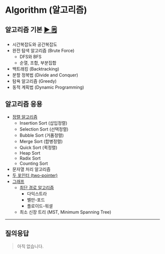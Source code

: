 # Algorithm (알고리즘)

## 알고리즘 기본 [▶︎ 🗒](basic.md)

- 시간복잡도와 공간복잡도
- 완전 탐색 알고리즘 (Brute Force)
  - DFS와 BFS
  - 순열, 조합, 부분집합
- 백트래킹 (Backtracking)
- 분할 정복법 (Divide and Conquer)
- 탐욕 알고리즘 (Greedy)
- 동적 계획법 (Dynamic Programming)

## 알고리즘 응용

- [정렬 알고리즘](sort.md)
  - Insertion Sort (삽입정렬)
  - Selection Sort (선택정렬)
  - Bubble Sort (거품정렬)
  - Merge Sort (합병정렬)
  - Quick Sort (퀵정렬)
  - Heap Sort
  - Radix Sort
  - Counting Sort
- 문자열 처리 알고리즘
- [두 포인터 (two-pointer)](two-pointer.md)
- [그래프](graph.md)
  - [최단 경로 알고리즘](graph.md#최단-경로-알고리즘)
    - 다익스트라
    - 벨만-포드
    - 플로이드-워셜
  - 최소 신장 트리 (MST, Minimum Spanning Tree)

---

## 질의응답

> 아직 없습니다.
